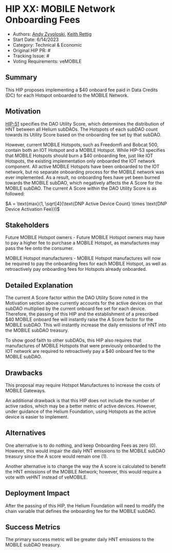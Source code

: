 # HIP XX: MOBILE Network Onboarding Fees 
- Authors: [Andy Zyvoloski](https://github.com/heatedlime), [Keith Rettig](https://github.com/keithrettig)
- Start Date: 6/14/2023
- Category: Technical & Economic
- Original HIP PR: #
- Tracking Issue: #
- Voting Requirements: veMOBILE

## Summary
This HIP proposes implementing a $40 onboard fee paid in Data Credits (DC) for each Hotspot onboarded to the MOBILE Network.

## Motivation
[HIP-51](https://github.com/helium/HIP/blob/main/0051-helium-dao.md#omni-protocol-poc-incentive-model) specifies the DAO Utility Score, which determines the distribution of HNT between all Helium subDAOs. The Hotspots of each subDAO count towards its Utility Score based on the onboarding fee set by that subDAO.

However, current MOBILE Hotspots, such as Freedomfi and Bobcat 500, contain both an IOT Hotspot and a MOBILE Hotspot. While HIP-53 specifies that MOBILE Hotspots should burn a $40 onboarding fee, just like IOT Hotspots, the existing implementation only onboarded the IOT network component. All active MOBILE Hotspots have been onboarded to the IOT network, but no separate onboarding process for the MOBILE network was ever implemented. As a result, no onboarding fees have yet been burned towards the MOBILE subDAO, which negatively affects the A Score for the MOBILE subDAO. The current A Score within the DAO Utility Score is as followed:

$A = \text{max}(1, \sqrt[4]{\text{DNP Active Device Count} \times \text{DNP Device Activation Fee}})$

## Stakeholders
Future MOBILE Hotspot owners - Future MOBILE Hotspot owners may have to pay a higher fee to purchase a MOBILE Hotspot, as manufactures may pass the fee onto the consumer.

MOBILE Hotspot manufacturers - MOBILE Hotspot manufactures will now be required to pay the onboarding fees for each MOBILE Hotspot, as well as retroactively pay onboarding fees for Hotspots already onboarded.

## Detailed Explanation
The current A Score factor within the DAO Utility Score noted in the Motivation section above currently accounts for the active devices on that subDAO multiplied by the current onboard fee set for each device. Therefore, the passing of this HIP and the establishment of a prescribed $40 MOBILE onboard fee will instantly raise the A Score factor for the MOBILE subDAO. This will instantly increase the daily emissions of HNT into the MOBILE subDAO treasury. 

To show good faith to other subDAOs, this HIP also requires that manufactures of MOBILE Hotspots that were previously onboarded to the IOT network are required to retroactively pay a $40 onboard fee to the MOBILE subDAO.

## Drawbacks
This proposal may require Hotspot Manufactures to increase the costs of MOBILE Gateways. 

An additional drawback is that this HIP does not include the number of active radios, which may be a better metric of active devices. However, under guidance of the Helium Foundation, using Hotspots as the active device is easier to implement. 

## Alternatives
One alternative is to do nothing, and keep Onboarding Fees as zero (0). However, this would impair the daily HNT emissions to the MOBILE subDAO treasury since the A score would remain one (1). 

Another alternative is to change the way the A score is calculated to benefit the HNT emissions of the MOBILE Network; however, this would require a vote with veHNT instead of veMOBILE. 

## Deployment Impact
After the passing of this HIP, the Helium Foundation will need to modify the chain variable that defines the onboarding fee for the MOBILE subDAO.

## Success Metrics
The primary success metric will be greater daily HNT emissions to the MOBILE subDAO treasury.
